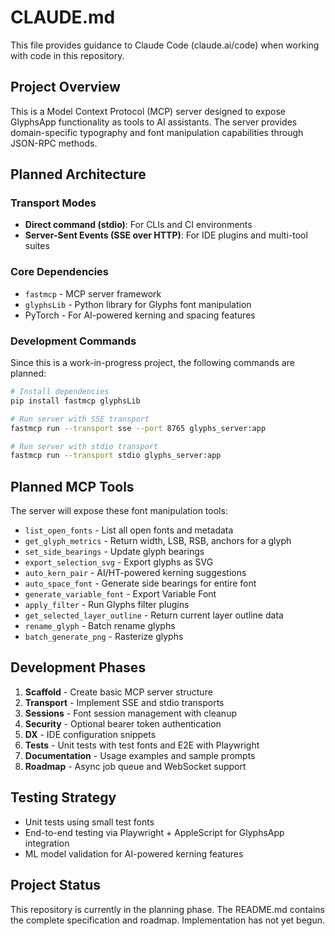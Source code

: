 # CLAUDE.md

This file provides guidance to Claude Code (claude.ai/code) when working with code in this repository.

## Project Overview

This is a Model Context Protocol (MCP) server designed to expose GlyphsApp functionality as tools to AI assistants. The server provides domain-specific typography and font manipulation capabilities through JSON-RPC methods.

## Planned Architecture

### Transport Modes
- **Direct command (stdio)**: For CLIs and CI environments
- **Server-Sent Events (SSE over HTTP)**: For IDE plugins and multi-tool suites

### Core Dependencies
- `fastmcp` - MCP server framework
- `glyphsLib` - Python library for Glyphs font manipulation
- PyTorch - For AI-powered kerning and spacing features

### Development Commands

Since this is a work-in-progress project, the following commands are planned:

```bash
# Install dependencies
pip install fastmcp glyphsLib

# Run server with SSE transport
fastmcp run --transport sse --port 8765 glyphs_server:app

# Run server with stdio transport
fastmcp run --transport stdio glyphs_server:app
```

## Planned MCP Tools

The server will expose these font manipulation tools:

- `list_open_fonts` - List all open fonts and metadata
- `get_glyph_metrics` - Return width, LSB, RSB, anchors for a glyph
- `set_side_bearings` - Update glyph bearings
- `export_selection_svg` - Export glyphs as SVG
- `auto_kern_pair` - AI/HT-powered kerning suggestions
- `auto_space_font` - Generate side bearings for entire font
- `generate_variable_font` - Export Variable Font
- `apply_filter` - Run Glyphs filter plugins
- `get_selected_layer_outline` - Return current layer outline data
- `rename_glyph` - Batch rename glyphs
- `batch_generate_png` - Rasterize glyphs

## Development Phases

1. **Scaffold** - Create basic MCP server structure
2. **Transport** - Implement SSE and stdio transports
3. **Sessions** - Font session management with cleanup
4. **Security** - Optional bearer token authentication
5. **DX** - IDE configuration snippets
6. **Tests** - Unit tests with test fonts and E2E with Playwright
7. **Documentation** - Usage examples and sample prompts
8. **Roadmap** - Async job queue and WebSocket support

## Testing Strategy

- Unit tests using small test fonts
- End-to-end testing via Playwright + AppleScript for GlyphsApp integration
- ML model validation for AI-powered kerning features

## Project Status

This repository is currently in the planning phase. The README.md contains the complete specification and roadmap. Implementation has not yet begun.